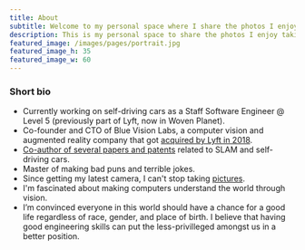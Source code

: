 ```yaml
---
title: About
subtitle: Welcome to my personal space where I share the photos I enjoy taking, and projects I enjoy building. Always keen to hear what you think about my articles. Get in touch and tell me what can be done better!
description: This is my personal space to share the photos I enjoy taking, and projects I enjoy building. Always keen to hear if you enjoyed reading my articles. Or get in touch and tell me what can be done better!
featured_image: /images/pages/portrait.jpg
featured_image_h: 35
featured_image_w: 60
---
```


<!-- ![](/images/pages/portrait.jpg) -->

### Short bio

* Currently working on self-driving cars as a Staff Software Engineer @ Level 5 (previously part of Lyft, now in Woven Planet).
* Co-founder and CTO of Blue Vision Labs, a computer vision and augmented reality company that got [acquired by Lyft in 2018](https://www.theverge.com/2018/10/23/18014200/lyft-self-driving-car-acquires-blue-vision-lab-ar).
* [Co-author of several papers and patents](https://scholar.google.com/citations?user=jwbUlZYAAAAJ) related to SLAM and self-driving cars.
* Master of making bad puns and terrible jokes.
* Since getting my latest camera, I can't stop taking [pictures](https://www.flickr.com/people/153777244@N06/).
* I'm fascinated about making computers understand the world through vision. 
* I’m convinced everyone in this world should have a chance for a good life regardless of race, gender, and place of birth. I believe that having good engineering skills can put the less-privilleged amongst us in a better position.

